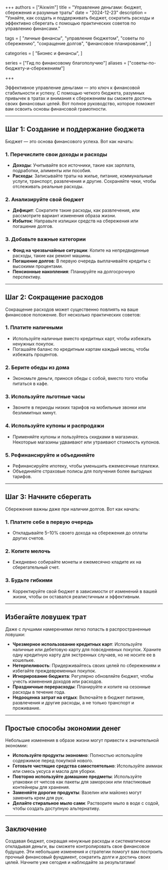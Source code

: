 +++
authors = ["Aixwim"]
title = "Управление деньгами: бюджет, сбережения и разумные траты"
date = "2024-12-23"
description = "Узнайте, как создать и поддерживать бюджет, сократить расходы и эффективно сберегать с помощью практических советов по управлению финансами."

tags = [
"личные финансы",
"управление бюджетом",
"советы по сбережению",
"сокращение долгов",
"финансовое планирование",
]

categories = [
"Бизнес и финансы",
]

series = ["Гид по финансовому благополучию"]
aliases = ["советы-по-бюджету-и-сбережениям"]

+++

Эффективное управление деньгами — это ключ к финансовой стабильности и успеху. С помощью четкого бюджета, разумных привычек в тратах и внимания к сбережениям вы сможете достичь своих финансовых целей. Вот полное руководство, которое поможет вам освоить основы финансовой грамотности.

<!--more-->

---

## Шаг 1: Создание и поддержание бюджета  

Бюджет — это основа финансового успеха. Вот как начать:  

### **1. Перечислите свои доходы и расходы**  
- **Доходы**: Учитывайте все источники, такие как зарплата, подработки, алименты или пособия.  
- **Расходы**: Записывайте траты на жилье, питание, коммунальные услуги, транспорт, развлечения и другие. Сохраняйте чеки, чтобы отслеживать реальные расходы.  

### **2. Анализируйте свой бюджет**  
- **Дефицит**: Сократите такие расходы, как развлечения, или рассмотрите вариант изменения образа жизни.  
- **Избыток**: Направьте излишки средств на сбережения или погашение долгов.  

### **3. Добавьте важные категории**  
- **Фонд на чрезвычайные ситуации**: Копите на непредвиденные расходы, такие как ремонт машины.  
- **Погашение долгов**: В первую очередь выплачивайте кредиты с высокими процентами.  
- **Пенсионные накопления**: Планируйте на долгосрочную перспективу.  

---

## Шаг 2: Сокращение расходов  

Сокращение расходов может существенно повлиять на ваше финансовое положение. Вот несколько практических советов:  

### **1. Платите наличными**  
- Используйте наличные вместо кредитных карт, чтобы избежать ненужных покупок.  
- Погашайте баланс по кредитным картам каждый месяц, чтобы избежать процентов.  

### **2. Берите обеды из дома**  
- Экономьте деньги, принося обеды с собой, вместо того чтобы питаться в кафе.  

### **3. Используйте льготные часы**  
- Звоните в периоды низких тарифов на мобильные звонки или безлимитных минут.  

### **4. Используйте купоны и распродажи**  
- Применяйте купоны и пользуйтесь скидками в магазинах. Некоторые магазины удваивают или утраивают стоимость купонов.  

### **5. Рефинансируйте и объединяйте**  
- Рефинансируйте ипотеку, чтобы уменьшить ежемесячные платежи.  
- Объединяйте страховые полисы для получения более выгодных тарифов.  

---

## Шаг 3: Начните сберегать  

Сбережения важны даже при наличии долгов. Вот как начать:  

### **1. Платите себе в первую очередь**  
- Откладывайте 5–10% своего дохода на сбережения до оплаты других счетов.  

### **2. Копите мелочь**  
- Ежедневно собирайте монеты и ежемесячно кладите их на сберегательный счет.  

### **3. Будьте гибкими**  
- Корректируйте свой бюджет в зависимости от изменений в вашей жизни, чтобы он оставался реалистичным и эффективным.  

---

## Избегайте ловушек трат  

Даже с лучшими намерениями легко попасть в распространенные ловушки:  

- **Чрезмерное использование кредитных карт**: Используйте наличные или дебетовую карту для повседневных покупок. Храните одну кредитную карту для экстренных случаев, но не носите ее в кошельке.  
- **Нетерпеливость**: Придерживайтесь своих целей по сбережениям и избегайте преждевременных покупок.  
- **Игнорирование бюджета**: Регулярно обновляйте бюджет, чтобы учесть изменения доходов или расходов.  
- **Праздничные перерасходы**: Планируйте и копите на сезонные расходы в течение года.  
- **Недооценка затрат на отдых**: Включайте в бюджет питание, развлечения и другие расходы, а не только транспорт и проживание.  

---

## Простые способы экономии денег  

Небольшие изменения в образе жизни могут привести к значительной экономии:  

- **Используйте продукты экономно**: Полностью используйте содержимое перед покупкой нового.  
- **Готовьте чистящие средства самостоятельно**: Используйте аммиак или смесь уксуса и масла для уборки.  
- **Повторно используйте домашние предметы**: Используйте упаковки от чипсов как пакеты для заморозки или пластиковые контейнеры для хранения.  
- **Заменяйте дорогие продукты**: Вазелин или майонез могут заменить крем для рук.  
- **Делайте стиральное мыло сами**: Растворите мыло в воде с содой, чтобы создать доступную альтернативу.  

---

## Заключение  

Создавая бюджет, сокращая ненужные расходы и систематически откладывая деньги, вы сможете контролировать свое финансовое будущее. Эти небольшие изменения и стратегии помогут вам построить прочный финансовый фундамент, сократить долги и достичь своих целей. Начните уже сегодня и наблюдайте за результатами!
